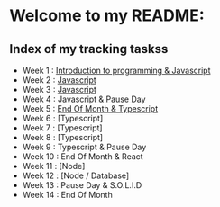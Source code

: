 # Welcome to my README:

## Index of my tracking taskss

- Week 1 : [Introduction to programming & Javascript](https://github.com/ingridsfd/IngridsCoreCodefromScratch/blob/main/EXERCISES%20README/Week1.md)
- Week 2 : [Javascript](https://github.com/ingridsfd/IngridsCoreCodefromScratch/blob/main/EXERCISES%20README/Week2.md)
- Week 3 : [Javascript](https://github.com/ingridsfd/IngridsCoreCodefromScratch/blob/main/EXERCISES%20README/Week3.md)
- Week 4 : [Javascript & Pause Day](https://github.com/ingridsfd/IngridsCoreCodefromScratch/blob/main/EXERCISES%20README/Week4.md)
- Week 5 : [End Of Month & Typescript](https://github.com/ingridsfd/IngridsCoreCodefromScratch/blob/main/EXERCISES%20README/Week5.md)
- Week 6 : [Typescript]
- Week 7 : [Typescript]
- Week 8 : [Typescript]
- Week 9 : Typescript & Pause Day
- Week 10 : End Of Month & React
- Week 11 : [Node]
- Week 12 : [Node / Database]
- Week 13 : Pause Day & S.O.L.I.D
- Week 14 : End Of Month
